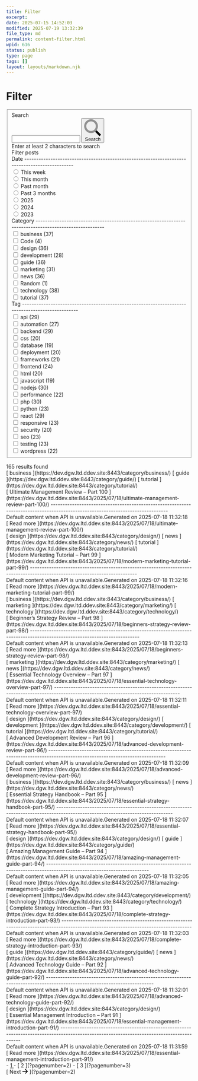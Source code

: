 ```yaml
---
title: Filter
excerpt: 
date: 2025-07-15 14:52:03
modified: 2025-07-19 13:32:39
file_type: md
permalink: content-filter.html
wpid: 616
status: publish
type: page
tags: []
layout: layouts/markdown.njk
---
```


# Filter

<div class="wp-block-content-filter-filter-system" data-wp-context="{"postType":"post","showSearch":true,"showDateFilter":true,"displayTaxonomyCounts":true,"postsPerPage":10,"layout":"grid","showFeaturedImage":true,"showExcerpt":true,"showPagination":true,"filters":{},"loading":false,"termCounts":{"11_category":37,"6_category":4,"12_category":36,"13_category":28,"16_category":36,"14_category":31,"17_category":36,"7_category":1,"10_category":38,"15_category":37,"26_post_tag":29,"36_post_tag":27,"29_post_tag":29,"20_post_tag":20,"27_post_tag":19,"35_post_tag":20,"37_post_tag":21,"28_post_tag":24,"21_post_tag":20,"18_post_tag":19,"24_post_tag":30,"32_post_tag":22,"19_post_tag":30,"25_post_tag":23,"23_post_tag":29,"30_post_tag":23,"33_post_tag":20,"31_post_tag":23,"34_post_tag":23,"22_post_tag":22},"termDisabledStates":{"termDisabled_11_category":false,"termDisabled_6_category":false,"termDisabled_12_category":false,"termDisabled_13_category":false,"termDisabled_16_category":false,"termDisabled_14_category":false,"termDisabled_17_category":false,"termDisabled_7_category":false,"termDisabled_10_category":false,"termDisabled_15_category":false,"termDisabled_26_post_tag":false,"termDisabled_36_post_tag":false,"termDisabled_29_post_tag":false,"termDisabled_20_post_tag":false,"termDisabled_27_post_tag":false,"termDisabled_35_post_tag":false,"termDisabled_37_post_tag":false,"termDisabled_28_post_tag":false,"termDisabled_21_post_tag":false,"termDisabled_18_post_tag":false,"termDisabled_24_post_tag":false,"termDisabled_32_post_tag":false,"termDisabled_19_post_tag":false,"termDisabled_25_post_tag":false,"termDisabled_23_post_tag":false,"termDisabled_30_post_tag":false,"termDisabled_33_post_tag":false,"termDisabled_31_post_tag":false,"termDisabled_34_post_tag":false,"termDisabled_22_post_tag":false},"currentPage":1,"totalPages":17,"totalPosts":165}" data-wp-interactive="content-filter"> <div class="content-filter">  <form class="content-filter-form" data-filters="" data-wp-on--submit="actions.handleSubmit" id="filter" method="POST"> <fieldset aria-describedby="filters-title" aria-label="Content filters" class="content-filter-fieldset govuk-fieldset" role="group"><div class="govuk-form-group" role="search"> <label class="govuk-label" for="keywordSearch"> Search </label><div class="search-input-wrapper"> <input aria-describedby="search-help" aria-label="Search content" autocomplete="off" class="content-filter-form-input" data-wp-on--input="actions.updateSearch" id="keywordSearch" minlength="2" name="keyword" spellcheck="false" title="Search for:" type="search" value=""></input> <button aria-label="Submit search" class="content-filter-form-search" type="submit"> <svg aria-hidden="true" viewbox="0 0 512 512" xmlns="http://www.w3.org/2000/svg"> <path class="fa-secondary" d="M0 208a208 208 0 1 0 416 0A208 208 0 1 0 0 208zm352 0A144 144 0 1 1 64 208a144 144 0 1 1 288 0z" opacity=".4"></path> <path class="fa-primary" d="M330.7 376L441.4 486.6 464 509.3 509.3 464l-22.6-22.6L376 330.7C363.3 348 348 363.3 330.7 376z"></path> </svg> <span class="visually-hidden">Search</span> </button> </div><div class="visually-hidden" id="search-help">Enter at least 2 characters to search</div> </div> Filter posts

<div class="content-filter-form__lists govuk-accordion cf-stack" data-module="govuk-accordion" id="filters-facets"><div class="content-filter-form__list govuk-accordion__section govuk-accordion__section--expanded"><div class="govuk-accordion__section-header"> <span class="govuk-accordion__section-button" id="filters-facets-heading-date"> Date </span> 
----------------------------------------------------------------------------------------------

 </div><div aria-labelledby="filters-facets-heading-date" class="govuk-accordion__section-content" id="filters-facets-content-date"><div class="content-filter-radios govuk-radios govuk-radios--small" data-module="govuk-radios"><div class="content-filter-radios__item govuk-radios__item "> <input class="govuk-radios__input" data-filter-id="this_week" data-filter-name="This week" data-filter-slug="this_week" data-filter-type="date" data-wp-on--change="actions.updateFilter" id="date-this_week" name="datefilter[]" type="radio" value="this_week"></input> <label class="govuk-label govuk-radios__label" for="date-this_week"> This week </label> </div><div class="content-filter-radios__item govuk-radios__item "> <input class="govuk-radios__input" data-filter-id="this_month" data-filter-name="This month" data-filter-slug="this_month" data-filter-type="date" data-wp-on--change="actions.updateFilter" id="date-this_month" name="datefilter[]" type="radio" value="this_month"></input> <label class="govuk-label govuk-radios__label" for="date-this_month"> This month </label> </div><div class="content-filter-radios__item govuk-radios__item "> <input class="govuk-radios__input" data-filter-id="past_month" data-filter-name="Past month" data-filter-slug="past_month" data-filter-type="date" data-wp-on--change="actions.updateFilter" id="date-past_month" name="datefilter[]" type="radio" value="past_month"></input> <label class="govuk-label govuk-radios__label" for="date-past_month"> Past month </label> </div><div class="content-filter-radios__item govuk-radios__item "> <input class="govuk-radios__input" data-filter-id="past_3_months" data-filter-name="Past 3 months" data-filter-slug="past_3_months" data-filter-type="date" data-wp-on--change="actions.updateFilter" id="date-past_3_months" name="datefilter[]" type="radio" value="past_3_months"></input> <label class="govuk-label govuk-radios__label" for="date-past_3_months"> Past 3 months </label> </div><div class="content-filter-radios__item govuk-radios__item "> <input class="govuk-radios__input" data-filter-id="2025" data-filter-name="2025" data-filter-slug="2025" data-filter-type="date" data-wp-on--change="actions.updateFilter" id="date-2025" name="datefilter[]" type="radio" value="2025"></input> <label class="govuk-label govuk-radios__label" for="date-2025"> 2025 </label> </div><div class="content-filter-radios__item govuk-radios__item "> <input class="govuk-radios__input" data-filter-id="2024" data-filter-name="2024" data-filter-slug="2024" data-filter-type="date" data-wp-on--change="actions.updateFilter" id="date-2024" name="datefilter[]" type="radio" value="2024"></input> <label class="govuk-label govuk-radios__label" for="date-2024"> 2024 </label> </div><div class="content-filter-radios__item govuk-radios__item "> <input class="govuk-radios__input" data-filter-id="2023" data-filter-name="2023" data-filter-slug="2023" data-filter-type="date" data-wp-on--change="actions.updateFilter" id="date-2023" name="datefilter[]" type="radio" value="2023"></input> <label class="govuk-label govuk-radios__label" for="date-2023"> 2023 </label> </div> </div> </div> </div><div class="content-filter-form__list govuk-accordion__section govuk-accordion__section--expanded"><div class="govuk-accordion__section-header"> <span class="govuk-accordion__section-button" id="filters-facets-heading-category"> Category </span> 
------------------------------------------------------------------------------------------------------

 </div><div aria-labelledby="filters-facets-heading-category" class="govuk-accordion__section-content" id="filters-facets-content-category"><div class="content-filter-checkboxes govuk-checkboxes govuk-checkboxes--small" data-module="govuk-checkboxes"><div class="content-filter-checkboxes__item govuk-checkboxes__item " data-wp-class--disabled="state.termDisabledStates.termDisabled_11_category"> <input class="govuk-checkboxes__input" data-filter-id="11" data-filter-name="business" data-filter-slug="business" data-filter-type="category" data-wp-bind--disabled="state.termDisabledStates.termDisabled_11_category" data-wp-on--change="actions.updateFilter" id="term-11" name="category[]" type="checkbox" value="11"></input> <label class="govuk-label govuk-checkboxes__label" data-wp-class--disabled="state.termDisabledStates.termDisabled_11_category" for="term-11"> business <span data-counter="">(<span data-count-for="11_category">37</span>)</span> </label> </div><div class="content-filter-checkboxes__item govuk-checkboxes__item " data-wp-class--disabled="state.termDisabledStates.termDisabled_6_category"> <input class="govuk-checkboxes__input" data-filter-id="6" data-filter-name="Code" data-filter-slug="code" data-filter-type="category" data-wp-bind--disabled="state.termDisabledStates.termDisabled_6_category" data-wp-on--change="actions.updateFilter" id="term-6" name="category[]" type="checkbox" value="6"></input> <label class="govuk-label govuk-checkboxes__label" data-wp-class--disabled="state.termDisabledStates.termDisabled_6_category" for="term-6"> Code <span data-counter="">(<span data-count-for="6_category">4</span>)</span> </label> </div><div class="content-filter-checkboxes__item govuk-checkboxes__item " data-wp-class--disabled="state.termDisabledStates.termDisabled_12_category"> <input class="govuk-checkboxes__input" data-filter-id="12" data-filter-name="design" data-filter-slug="design" data-filter-type="category" data-wp-bind--disabled="state.termDisabledStates.termDisabled_12_category" data-wp-on--change="actions.updateFilter" id="term-12" name="category[]" type="checkbox" value="12"></input> <label class="govuk-label govuk-checkboxes__label" data-wp-class--disabled="state.termDisabledStates.termDisabled_12_category" for="term-12"> design <span data-counter="">(<span data-count-for="12_category">36</span>)</span> </label> </div><div class="content-filter-checkboxes__item govuk-checkboxes__item " data-wp-class--disabled="state.termDisabledStates.termDisabled_13_category"> <input class="govuk-checkboxes__input" data-filter-id="13" data-filter-name="development" data-filter-slug="development" data-filter-type="category" data-wp-bind--disabled="state.termDisabledStates.termDisabled_13_category" data-wp-on--change="actions.updateFilter" id="term-13" name="category[]" type="checkbox" value="13"></input> <label class="govuk-label govuk-checkboxes__label" data-wp-class--disabled="state.termDisabledStates.termDisabled_13_category" for="term-13"> development <span data-counter="">(<span data-count-for="13_category">28</span>)</span> </label> </div><div class="content-filter-checkboxes__item govuk-checkboxes__item " data-wp-class--disabled="state.termDisabledStates.termDisabled_16_category"> <input class="govuk-checkboxes__input" data-filter-id="16" data-filter-name="guide" data-filter-slug="guide" data-filter-type="category" data-wp-bind--disabled="state.termDisabledStates.termDisabled_16_category" data-wp-on--change="actions.updateFilter" id="term-16" name="category[]" type="checkbox" value="16"></input> <label class="govuk-label govuk-checkboxes__label" data-wp-class--disabled="state.termDisabledStates.termDisabled_16_category" for="term-16"> guide <span data-counter="">(<span data-count-for="16_category">36</span>)</span> </label> </div><div class="content-filter-checkboxes__item govuk-checkboxes__item " data-wp-class--disabled="state.termDisabledStates.termDisabled_14_category"> <input class="govuk-checkboxes__input" data-filter-id="14" data-filter-name="marketing" data-filter-slug="marketing" data-filter-type="category" data-wp-bind--disabled="state.termDisabledStates.termDisabled_14_category" data-wp-on--change="actions.updateFilter" id="term-14" name="category[]" type="checkbox" value="14"></input> <label class="govuk-label govuk-checkboxes__label" data-wp-class--disabled="state.termDisabledStates.termDisabled_14_category" for="term-14"> marketing <span data-counter="">(<span data-count-for="14_category">31</span>)</span> </label> </div><div class="content-filter-checkboxes__item govuk-checkboxes__item " data-wp-class--disabled="state.termDisabledStates.termDisabled_17_category"> <input class="govuk-checkboxes__input" data-filter-id="17" data-filter-name="news" data-filter-slug="news" data-filter-type="category" data-wp-bind--disabled="state.termDisabledStates.termDisabled_17_category" data-wp-on--change="actions.updateFilter" id="term-17" name="category[]" type="checkbox" value="17"></input> <label class="govuk-label govuk-checkboxes__label" data-wp-class--disabled="state.termDisabledStates.termDisabled_17_category" for="term-17"> news <span data-counter="">(<span data-count-for="17_category">36</span>)</span> </label> </div><div class="content-filter-checkboxes__item govuk-checkboxes__item " data-wp-class--disabled="state.termDisabledStates.termDisabled_7_category"> <input class="govuk-checkboxes__input" data-filter-id="7" data-filter-name="Random" data-filter-slug="random" data-filter-type="category" data-wp-bind--disabled="state.termDisabledStates.termDisabled_7_category" data-wp-on--change="actions.updateFilter" id="term-7" name="category[]" type="checkbox" value="7"></input> <label class="govuk-label govuk-checkboxes__label" data-wp-class--disabled="state.termDisabledStates.termDisabled_7_category" for="term-7"> Random <span data-counter="">(<span data-count-for="7_category">1</span>)</span> </label> </div><div class="content-filter-checkboxes__item govuk-checkboxes__item " data-wp-class--disabled="state.termDisabledStates.termDisabled_10_category"> <input class="govuk-checkboxes__input" data-filter-id="10" data-filter-name="technology" data-filter-slug="technology" data-filter-type="category" data-wp-bind--disabled="state.termDisabledStates.termDisabled_10_category" data-wp-on--change="actions.updateFilter" id="term-10" name="category[]" type="checkbox" value="10"></input> <label class="govuk-label govuk-checkboxes__label" data-wp-class--disabled="state.termDisabledStates.termDisabled_10_category" for="term-10"> technology <span data-counter="">(<span data-count-for="10_category">38</span>)</span> </label> </div><div class="content-filter-checkboxes__item govuk-checkboxes__item " data-wp-class--disabled="state.termDisabledStates.termDisabled_15_category"> <input class="govuk-checkboxes__input" data-filter-id="15" data-filter-name="tutorial" data-filter-slug="tutorial" data-filter-type="category" data-wp-bind--disabled="state.termDisabledStates.termDisabled_15_category" data-wp-on--change="actions.updateFilter" id="term-15" name="category[]" type="checkbox" value="15"></input> <label class="govuk-label govuk-checkboxes__label" data-wp-class--disabled="state.termDisabledStates.termDisabled_15_category" for="term-15"> tutorial <span data-counter="">(<span data-count-for="15_category">37</span>)</span> </label> </div> </div> </div> </div><div class="content-filter-form__list govuk-accordion__section govuk-accordion__section--expanded"><div class="govuk-accordion__section-header"> <span class="govuk-accordion__section-button" id="filters-facets-heading-post_tag"> Tag </span> 
-------------------------------------------------------------------------------------------------

 </div><div aria-labelledby="filters-facets-heading-post_tag" class="govuk-accordion__section-content" id="filters-facets-content-post_tag"><div class="content-filter-checkboxes govuk-checkboxes govuk-checkboxes--small" data-module="govuk-checkboxes"><div class="content-filter-checkboxes__item govuk-checkboxes__item " data-wp-class--disabled="state.termDisabledStates.termDisabled_26_post_tag"> <input class="govuk-checkboxes__input" data-filter-id="26" data-filter-name="api" data-filter-slug="api" data-filter-type="tag" data-wp-bind--disabled="state.termDisabledStates.termDisabled_26_post_tag" data-wp-on--change="actions.updateFilter" id="term-26" name="post_tag[]" type="checkbox" value="26"></input> <label class="govuk-label govuk-checkboxes__label" data-wp-class--disabled="state.termDisabledStates.termDisabled_26_post_tag" for="term-26"> api <span data-counter="">(<span data-count-for="26_post_tag">29</span>)</span> </label> </div><div class="content-filter-checkboxes__item govuk-checkboxes__item " data-wp-class--disabled="state.termDisabledStates.termDisabled_36_post_tag"> <input class="govuk-checkboxes__input" data-filter-id="36" data-filter-name="automation" data-filter-slug="automation" data-filter-type="tag" data-wp-bind--disabled="state.termDisabledStates.termDisabled_36_post_tag" data-wp-on--change="actions.updateFilter" id="term-36" name="post_tag[]" type="checkbox" value="36"></input> <label class="govuk-label govuk-checkboxes__label" data-wp-class--disabled="state.termDisabledStates.termDisabled_36_post_tag" for="term-36"> automation <span data-counter="">(<span data-count-for="36_post_tag">27</span>)</span> </label> </div><div class="content-filter-checkboxes__item govuk-checkboxes__item " data-wp-class--disabled="state.termDisabledStates.termDisabled_29_post_tag"> <input class="govuk-checkboxes__input" data-filter-id="29" data-filter-name="backend" data-filter-slug="backend" data-filter-type="tag" data-wp-bind--disabled="state.termDisabledStates.termDisabled_29_post_tag" data-wp-on--change="actions.updateFilter" id="term-29" name="post_tag[]" type="checkbox" value="29"></input> <label class="govuk-label govuk-checkboxes__label" data-wp-class--disabled="state.termDisabledStates.termDisabled_29_post_tag" for="term-29"> backend <span data-counter="">(<span data-count-for="29_post_tag">29</span>)</span> </label> </div><div class="content-filter-checkboxes__item govuk-checkboxes__item " data-wp-class--disabled="state.termDisabledStates.termDisabled_20_post_tag"> <input class="govuk-checkboxes__input" data-filter-id="20" data-filter-name="css" data-filter-slug="css" data-filter-type="tag" data-wp-bind--disabled="state.termDisabledStates.termDisabled_20_post_tag" data-wp-on--change="actions.updateFilter" id="term-20" name="post_tag[]" type="checkbox" value="20"></input> <label class="govuk-label govuk-checkboxes__label" data-wp-class--disabled="state.termDisabledStates.termDisabled_20_post_tag" for="term-20"> css <span data-counter="">(<span data-count-for="20_post_tag">20</span>)</span> </label> </div><div class="content-filter-checkboxes__item govuk-checkboxes__item " data-wp-class--disabled="state.termDisabledStates.termDisabled_27_post_tag"> <input class="govuk-checkboxes__input" data-filter-id="27" data-filter-name="database" data-filter-slug="database" data-filter-type="tag" data-wp-bind--disabled="state.termDisabledStates.termDisabled_27_post_tag" data-wp-on--change="actions.updateFilter" id="term-27" name="post_tag[]" type="checkbox" value="27"></input> <label class="govuk-label govuk-checkboxes__label" data-wp-class--disabled="state.termDisabledStates.termDisabled_27_post_tag" for="term-27"> database <span data-counter="">(<span data-count-for="27_post_tag">19</span>)</span> </label> </div><div class="content-filter-checkboxes__item govuk-checkboxes__item " data-wp-class--disabled="state.termDisabledStates.termDisabled_35_post_tag"> <input class="govuk-checkboxes__input" data-filter-id="35" data-filter-name="deployment" data-filter-slug="deployment" data-filter-type="tag" data-wp-bind--disabled="state.termDisabledStates.termDisabled_35_post_tag" data-wp-on--change="actions.updateFilter" id="term-35" name="post_tag[]" type="checkbox" value="35"></input> <label class="govuk-label govuk-checkboxes__label" data-wp-class--disabled="state.termDisabledStates.termDisabled_35_post_tag" for="term-35"> deployment <span data-counter="">(<span data-count-for="35_post_tag">20</span>)</span> </label> </div><div class="content-filter-checkboxes__item govuk-checkboxes__item " data-wp-class--disabled="state.termDisabledStates.termDisabled_37_post_tag"> <input class="govuk-checkboxes__input" data-filter-id="37" data-filter-name="frameworks" data-filter-slug="frameworks" data-filter-type="tag" data-wp-bind--disabled="state.termDisabledStates.termDisabled_37_post_tag" data-wp-on--change="actions.updateFilter" id="term-37" name="post_tag[]" type="checkbox" value="37"></input> <label class="govuk-label govuk-checkboxes__label" data-wp-class--disabled="state.termDisabledStates.termDisabled_37_post_tag" for="term-37"> frameworks <span data-counter="">(<span data-count-for="37_post_tag">21</span>)</span> </label> </div><div class="content-filter-checkboxes__item govuk-checkboxes__item " data-wp-class--disabled="state.termDisabledStates.termDisabled_28_post_tag"> <input class="govuk-checkboxes__input" data-filter-id="28" data-filter-name="frontend" data-filter-slug="frontend" data-filter-type="tag" data-wp-bind--disabled="state.termDisabledStates.termDisabled_28_post_tag" data-wp-on--change="actions.updateFilter" id="term-28" name="post_tag[]" type="checkbox" value="28"></input> <label class="govuk-label govuk-checkboxes__label" data-wp-class--disabled="state.termDisabledStates.termDisabled_28_post_tag" for="term-28"> frontend <span data-counter="">(<span data-count-for="28_post_tag">24</span>)</span> </label> </div><div class="content-filter-checkboxes__item govuk-checkboxes__item " data-wp-class--disabled="state.termDisabledStates.termDisabled_21_post_tag"> <input class="govuk-checkboxes__input" data-filter-id="21" data-filter-name="html" data-filter-slug="html" data-filter-type="tag" data-wp-bind--disabled="state.termDisabledStates.termDisabled_21_post_tag" data-wp-on--change="actions.updateFilter" id="term-21" name="post_tag[]" type="checkbox" value="21"></input> <label class="govuk-label govuk-checkboxes__label" data-wp-class--disabled="state.termDisabledStates.termDisabled_21_post_tag" for="term-21"> html <span data-counter="">(<span data-count-for="21_post_tag">20</span>)</span> </label> </div><div class="content-filter-checkboxes__item govuk-checkboxes__item " data-wp-class--disabled="state.termDisabledStates.termDisabled_18_post_tag"> <input class="govuk-checkboxes__input" data-filter-id="18" data-filter-name="javascript" data-filter-slug="javascript" data-filter-type="tag" data-wp-bind--disabled="state.termDisabledStates.termDisabled_18_post_tag" data-wp-on--change="actions.updateFilter" id="term-18" name="post_tag[]" type="checkbox" value="18"></input> <label class="govuk-label govuk-checkboxes__label" data-wp-class--disabled="state.termDisabledStates.termDisabled_18_post_tag" for="term-18"> javascript <span data-counter="">(<span data-count-for="18_post_tag">19</span>)</span> </label> </div><div class="content-filter-checkboxes__item govuk-checkboxes__item " data-wp-class--disabled="state.termDisabledStates.termDisabled_24_post_tag"> <input class="govuk-checkboxes__input" data-filter-id="24" data-filter-name="nodejs" data-filter-slug="nodejs" data-filter-type="tag" data-wp-bind--disabled="state.termDisabledStates.termDisabled_24_post_tag" data-wp-on--change="actions.updateFilter" id="term-24" name="post_tag[]" type="checkbox" value="24"></input> <label class="govuk-label govuk-checkboxes__label" data-wp-class--disabled="state.termDisabledStates.termDisabled_24_post_tag" for="term-24"> nodejs <span data-counter="">(<span data-count-for="24_post_tag">30</span>)</span> </label> </div><div class="content-filter-checkboxes__item govuk-checkboxes__item " data-wp-class--disabled="state.termDisabledStates.termDisabled_32_post_tag"> <input class="govuk-checkboxes__input" data-filter-id="32" data-filter-name="performance" data-filter-slug="performance" data-filter-type="tag" data-wp-bind--disabled="state.termDisabledStates.termDisabled_32_post_tag" data-wp-on--change="actions.updateFilter" id="term-32" name="post_tag[]" type="checkbox" value="32"></input> <label class="govuk-label govuk-checkboxes__label" data-wp-class--disabled="state.termDisabledStates.termDisabled_32_post_tag" for="term-32"> performance <span data-counter="">(<span data-count-for="32_post_tag">22</span>)</span> </label> </div><div class="content-filter-checkboxes__item govuk-checkboxes__item " data-wp-class--disabled="state.termDisabledStates.termDisabled_19_post_tag"> <input class="govuk-checkboxes__input" data-filter-id="19" data-filter-name="php" data-filter-slug="php" data-filter-type="tag" data-wp-bind--disabled="state.termDisabledStates.termDisabled_19_post_tag" data-wp-on--change="actions.updateFilter" id="term-19" name="post_tag[]" type="checkbox" value="19"></input> <label class="govuk-label govuk-checkboxes__label" data-wp-class--disabled="state.termDisabledStates.termDisabled_19_post_tag" for="term-19"> php <span data-counter="">(<span data-count-for="19_post_tag">30</span>)</span> </label> </div><div class="content-filter-checkboxes__item govuk-checkboxes__item " data-wp-class--disabled="state.termDisabledStates.termDisabled_25_post_tag"> <input class="govuk-checkboxes__input" data-filter-id="25" data-filter-name="python" data-filter-slug="python" data-filter-type="tag" data-wp-bind--disabled="state.termDisabledStates.termDisabled_25_post_tag" data-wp-on--change="actions.updateFilter" id="term-25" name="post_tag[]" type="checkbox" value="25"></input> <label class="govuk-label govuk-checkboxes__label" data-wp-class--disabled="state.termDisabledStates.termDisabled_25_post_tag" for="term-25"> python <span data-counter="">(<span data-count-for="25_post_tag">23</span>)</span> </label> </div><div class="content-filter-checkboxes__item govuk-checkboxes__item " data-wp-class--disabled="state.termDisabledStates.termDisabled_23_post_tag"> <input class="govuk-checkboxes__input" data-filter-id="23" data-filter-name="react" data-filter-slug="react" data-filter-type="tag" data-wp-bind--disabled="state.termDisabledStates.termDisabled_23_post_tag" data-wp-on--change="actions.updateFilter" id="term-23" name="post_tag[]" type="checkbox" value="23"></input> <label class="govuk-label govuk-checkboxes__label" data-wp-class--disabled="state.termDisabledStates.termDisabled_23_post_tag" for="term-23"> react <span data-counter="">(<span data-count-for="23_post_tag">29</span>)</span> </label> </div><div class="content-filter-checkboxes__item govuk-checkboxes__item " data-wp-class--disabled="state.termDisabledStates.termDisabled_30_post_tag"> <input class="govuk-checkboxes__input" data-filter-id="30" data-filter-name="responsive" data-filter-slug="responsive" data-filter-type="tag" data-wp-bind--disabled="state.termDisabledStates.termDisabled_30_post_tag" data-wp-on--change="actions.updateFilter" id="term-30" name="post_tag[]" type="checkbox" value="30"></input> <label class="govuk-label govuk-checkboxes__label" data-wp-class--disabled="state.termDisabledStates.termDisabled_30_post_tag" for="term-30"> responsive <span data-counter="">(<span data-count-for="30_post_tag">23</span>)</span> </label> </div><div class="content-filter-checkboxes__item govuk-checkboxes__item " data-wp-class--disabled="state.termDisabledStates.termDisabled_33_post_tag"> <input class="govuk-checkboxes__input" data-filter-id="33" data-filter-name="security" data-filter-slug="security" data-filter-type="tag" data-wp-bind--disabled="state.termDisabledStates.termDisabled_33_post_tag" data-wp-on--change="actions.updateFilter" id="term-33" name="post_tag[]" type="checkbox" value="33"></input> <label class="govuk-label govuk-checkboxes__label" data-wp-class--disabled="state.termDisabledStates.termDisabled_33_post_tag" for="term-33"> security <span data-counter="">(<span data-count-for="33_post_tag">20</span>)</span> </label> </div><div class="content-filter-checkboxes__item govuk-checkboxes__item " data-wp-class--disabled="state.termDisabledStates.termDisabled_31_post_tag"> <input class="govuk-checkboxes__input" data-filter-id="31" data-filter-name="seo" data-filter-slug="seo" data-filter-type="tag" data-wp-bind--disabled="state.termDisabledStates.termDisabled_31_post_tag" data-wp-on--change="actions.updateFilter" id="term-31" name="post_tag[]" type="checkbox" value="31"></input> <label class="govuk-label govuk-checkboxes__label" data-wp-class--disabled="state.termDisabledStates.termDisabled_31_post_tag" for="term-31"> seo <span data-counter="">(<span data-count-for="31_post_tag">23</span>)</span> </label> </div><div class="content-filter-checkboxes__item govuk-checkboxes__item " data-wp-class--disabled="state.termDisabledStates.termDisabled_34_post_tag"> <input class="govuk-checkboxes__input" data-filter-id="34" data-filter-name="testing" data-filter-slug="testing" data-filter-type="tag" data-wp-bind--disabled="state.termDisabledStates.termDisabled_34_post_tag" data-wp-on--change="actions.updateFilter" id="term-34" name="post_tag[]" type="checkbox" value="34"></input> <label class="govuk-label govuk-checkboxes__label" data-wp-class--disabled="state.termDisabledStates.termDisabled_34_post_tag" for="term-34"> testing <span data-counter="">(<span data-count-for="34_post_tag">23</span>)</span> </label> </div><div class="content-filter-checkboxes__item govuk-checkboxes__item " data-wp-class--disabled="state.termDisabledStates.termDisabled_22_post_tag"> <input class="govuk-checkboxes__input" data-filter-id="22" data-filter-name="wordpress" data-filter-slug="wordpress" data-filter-type="tag" data-wp-bind--disabled="state.termDisabledStates.termDisabled_22_post_tag" data-wp-on--change="actions.updateFilter" id="term-22" name="post_tag[]" type="checkbox" value="22"></input> <label class="govuk-label govuk-checkboxes__label" data-wp-class--disabled="state.termDisabledStates.termDisabled_22_post_tag" for="term-22"> wordpress <span data-counter="">(<span data-count-for="22_post_tag">22</span>)</span> </label> </div> </div> </div> </div> </div> </fieldset> <input name="post_type" type="hidden" value="post"></input> <input name="pagenumber" type="hidden" value="1"></input> </form> <div class="content-filter-results" data-wp-router-region="content-filter-3" id="response"> <div aria-live="polite" class="active-filters" id="filterState" role="status">  </div> <div class="content-filter-form-count"> 165 results found </div> <div class="content-filter-cards cf-stack content-filter-grid"> <article class="content-filter-card govuk-summary-card"><div class="content-filter-card__inner govuk-summary-card__content"><div class="content-filter-card__image-placeholder"></div><div class="content-filter-card__content cf-stack"> <div class="content-filter-card__terms cf-kicker"> [ business ](https://dev.dgw.ltd.ddev.site:8443/category/business/) [ guide ](https://dev.dgw.ltd.ddev.site:8443/category/guide/) [ tutorial ](https://dev.dgw.ltd.ddev.site:8443/category/tutorial/) </div>  [ Ultimate Management Review – Part 100 ](https://dev.dgw.ltd.ddev.site:8443/2025/07/18/ultimate-management-review-part-100/) 
-------------------------------------------------------------------------------------------------------------------------------

 <div class="content-filter-card__excerpt"> Default content when API is unavailable.Generated on 2025-07-18 11:32:18 </div>  [ Read more ](https://dev.dgw.ltd.ddev.site:8443/2025/07/18/ultimate-management-review-part-100/) </div> </div> </article> <article class="content-filter-card govuk-summary-card"><div class="content-filter-card__inner govuk-summary-card__content"><div class="content-filter-card__image-placeholder"></div><div class="content-filter-card__content cf-stack"> <div class="content-filter-card__terms cf-kicker"> [ design ](https://dev.dgw.ltd.ddev.site:8443/category/design/) [ news ](https://dev.dgw.ltd.ddev.site:8443/category/news/) [ tutorial ](https://dev.dgw.ltd.ddev.site:8443/category/tutorial/) </div>  [ Modern Marketing Tutorial – Part 99 ](https://dev.dgw.ltd.ddev.site:8443/2025/07/18/modern-marketing-tutorial-part-99/) 
---------------------------------------------------------------------------------------------------------------------------

 <div class="content-filter-card__excerpt"> Default content when API is unavailable.Generated on 2025-07-18 11:32:16 </div>  [ Read more ](https://dev.dgw.ltd.ddev.site:8443/2025/07/18/modern-marketing-tutorial-part-99/) </div> </div> </article> <article class="content-filter-card govuk-summary-card"><div class="content-filter-card__inner govuk-summary-card__content"><div class="content-filter-card__image-placeholder"></div><div class="content-filter-card__content cf-stack"> <div class="content-filter-card__terms cf-kicker"> [ business ](https://dev.dgw.ltd.ddev.site:8443/category/business/) [ marketing ](https://dev.dgw.ltd.ddev.site:8443/category/marketing/) [ technology ](https://dev.dgw.ltd.ddev.site:8443/category/technology/) </div>  [ Beginner’s Strategy Review – Part 98 ](https://dev.dgw.ltd.ddev.site:8443/2025/07/18/beginners-strategy-review-part-98/) 
----------------------------------------------------------------------------------------------------------------------------

 <div class="content-filter-card__excerpt"> Default content when API is unavailable.Generated on 2025-07-18 11:32:13 </div>  [ Read more ](https://dev.dgw.ltd.ddev.site:8443/2025/07/18/beginners-strategy-review-part-98/) </div> </div> </article> <article class="content-filter-card govuk-summary-card"><div class="content-filter-card__inner govuk-summary-card__content"><div class="content-filter-card__image-placeholder"></div><div class="content-filter-card__content cf-stack"> <div class="content-filter-card__terms cf-kicker"> [ marketing ](https://dev.dgw.ltd.ddev.site:8443/category/marketing/) [ news ](https://dev.dgw.ltd.ddev.site:8443/category/news/) </div>  [ Essential Technology Overview – Part 97 ](https://dev.dgw.ltd.ddev.site:8443/2025/07/18/essential-technology-overview-part-97/) 
-----------------------------------------------------------------------------------------------------------------------------------

 <div class="content-filter-card__excerpt"> Default content when API is unavailable.Generated on 2025-07-18 11:32:11 </div>  [ Read more ](https://dev.dgw.ltd.ddev.site:8443/2025/07/18/essential-technology-overview-part-97/) </div> </div> </article> <article class="content-filter-card govuk-summary-card"><div class="content-filter-card__inner govuk-summary-card__content"><div class="content-filter-card__image-placeholder"></div><div class="content-filter-card__content cf-stack"> <div class="content-filter-card__terms cf-kicker"> [ design ](https://dev.dgw.ltd.ddev.site:8443/category/design/) [ development ](https://dev.dgw.ltd.ddev.site:8443/category/development/) [ tutorial ](https://dev.dgw.ltd.ddev.site:8443/category/tutorial/) </div>  [ Advanced Development Review – Part 96 ](https://dev.dgw.ltd.ddev.site:8443/2025/07/18/advanced-development-review-part-96/) 
-------------------------------------------------------------------------------------------------------------------------------

 <div class="content-filter-card__excerpt"> Default content when API is unavailable.Generated on 2025-07-18 11:32:09 </div>  [ Read more ](https://dev.dgw.ltd.ddev.site:8443/2025/07/18/advanced-development-review-part-96/) </div> </div> </article> <article class="content-filter-card govuk-summary-card"><div class="content-filter-card__inner govuk-summary-card__content"><div class="content-filter-card__image-placeholder"></div><div class="content-filter-card__content cf-stack"> <div class="content-filter-card__terms cf-kicker"> [ business ](https://dev.dgw.ltd.ddev.site:8443/category/business/) [ news ](https://dev.dgw.ltd.ddev.site:8443/category/news/) </div>  [ Essential Strategy Handbook – Part 95 ](https://dev.dgw.ltd.ddev.site:8443/2025/07/18/essential-strategy-handbook-part-95/) 
-------------------------------------------------------------------------------------------------------------------------------

 <div class="content-filter-card__excerpt"> Default content when API is unavailable.Generated on 2025-07-18 11:32:07 </div>  [ Read more ](https://dev.dgw.ltd.ddev.site:8443/2025/07/18/essential-strategy-handbook-part-95/) </div> </div> </article> <article class="content-filter-card govuk-summary-card"><div class="content-filter-card__inner govuk-summary-card__content"><div class="content-filter-card__image-placeholder"></div><div class="content-filter-card__content cf-stack"> <div class="content-filter-card__terms cf-kicker"> [ design ](https://dev.dgw.ltd.ddev.site:8443/category/design/) [ guide ](https://dev.dgw.ltd.ddev.site:8443/category/guide/) </div>  [ Amazing Management Guide – Part 94 ](https://dev.dgw.ltd.ddev.site:8443/2025/07/18/amazing-management-guide-part-94/) 
-------------------------------------------------------------------------------------------------------------------------

 <div class="content-filter-card__excerpt"> Default content when API is unavailable.Generated on 2025-07-18 11:32:05 </div>  [ Read more ](https://dev.dgw.ltd.ddev.site:8443/2025/07/18/amazing-management-guide-part-94/) </div> </div> </article> <article class="content-filter-card govuk-summary-card"><div class="content-filter-card__inner govuk-summary-card__content"><div class="content-filter-card__image-placeholder"></div><div class="content-filter-card__content cf-stack"> <div class="content-filter-card__terms cf-kicker"> [ development ](https://dev.dgw.ltd.ddev.site:8443/category/development/) [ technology ](https://dev.dgw.ltd.ddev.site:8443/category/technology/) </div>  [ Complete Strategy Introduction – Part 93 ](https://dev.dgw.ltd.ddev.site:8443/2025/07/18/complete-strategy-introduction-part-93/) 
-------------------------------------------------------------------------------------------------------------------------------------

 <div class="content-filter-card__excerpt"> Default content when API is unavailable.Generated on 2025-07-18 11:32:03 </div>  [ Read more ](https://dev.dgw.ltd.ddev.site:8443/2025/07/18/complete-strategy-introduction-part-93/) </div> </div> </article> <article class="content-filter-card govuk-summary-card"><div class="content-filter-card__inner govuk-summary-card__content"><div class="content-filter-card__image-placeholder"></div><div class="content-filter-card__content cf-stack"> <div class="content-filter-card__terms cf-kicker"> [ guide ](https://dev.dgw.ltd.ddev.site:8443/category/guide/) [ news ](https://dev.dgw.ltd.ddev.site:8443/category/news/) </div>  [ Advanced Technology Guide – Part 92 ](https://dev.dgw.ltd.ddev.site:8443/2025/07/18/advanced-technology-guide-part-92/) 
---------------------------------------------------------------------------------------------------------------------------

 <div class="content-filter-card__excerpt"> Default content when API is unavailable.Generated on 2025-07-18 11:32:01 </div>  [ Read more ](https://dev.dgw.ltd.ddev.site:8443/2025/07/18/advanced-technology-guide-part-92/) </div> </div> </article> <article class="content-filter-card govuk-summary-card"><div class="content-filter-card__inner govuk-summary-card__content"><div class="content-filter-card__image-placeholder"></div><div class="content-filter-card__content cf-stack"> <div class="content-filter-card__terms cf-kicker"> [ design ](https://dev.dgw.ltd.ddev.site:8443/category/design/) </div>  [ Essential Management Introduction – Part 91 ](https://dev.dgw.ltd.ddev.site:8443/2025/07/18/essential-management-introduction-part-91/) 
-------------------------------------------------------------------------------------------------------------------------------------------

 <div class="content-filter-card__excerpt"> Default content when API is unavailable.Generated on 2025-07-18 11:31:59 </div>  [ Read more ](https://dev.dgw.ltd.ddev.site:8443/2025/07/18/essential-management-introduction-part-91/) </div> </div> </article> </div>  <nav aria-label="Pagination Navigation" class="content-filter-pagination govuk-pagination" role="navigation">  - <a aria-current="page" aria-label="Page 1, current page" class="govuk-link govuk-pagination__link" href=""> 1 </a>
- [ 2 ](?pagenumber=2)
- [ 3 ](?pagenumber=3)
 
 <div class="govuk-pagination__next"> [ <span class="govuk-pagination__link-title">Next</span> <svg aria-hidden="true" class="govuk-pagination__icon govuk-pagination__icon--next" focusable="false" height="13" viewbox="0 0 15 13" width="15" xmlns="http://www.w3.org/2000/svg"> <path d="m8.107-0.0078125-1.4136 1.414 4.2926 4.293h-12.986v2h12.896l-4.1855 3.9766 1.377 1.4492 6.7441-6.4062-6.7246-6.7266z"></path> </svg> ](?pagenumber=2) </div> </nav> </div> </div>  <div aria-label="Loading results" aria-live="polite" class="content-filter-loading hidden" data-wp-class--hidden="!state.loading" role="status" style="display: none;"> <span class="visually-hidden">Loading filtered results…</span> </div> <div aria-atomic="true" aria-live="assertive" class="visually-hidden" id="filter-announcements" role="status"></div></div>
